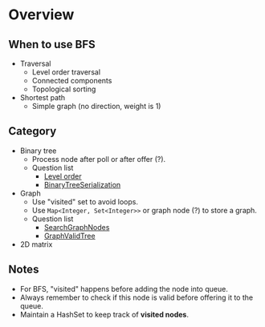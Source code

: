 # Overview

## When to use BFS

- Traversal
  - Level order traversal
  - Connected components
  - Topological sorting
- Shortest path
  - Simple graph (no direction, weight is 1)

## Category

- Binary tree
  - Process node after poll or after offer (?).
  - Question list
    - [Level order](LevelOrderTraversal.md)
    - [BinaryTreeSerialization](BinaryTreeSerialization.md)
- Graph
  - Use "visited" set to avoid loops.
  - Use `Map<Integer, Set<Integer>>` or graph node (?) to store a graph.
  - Question list
    - [SearchGraphNodes](SearchGraphNodes.md)
    - [GraphValidTree](GraphValidTree.md)
- 2D matrix

## Notes

- For BFS, "visited" happens before adding the node into queue.
- Always remember to check if this node is valid before offering it to the queue.
- Maintain a HashSet to keep track of __visited nodes__.